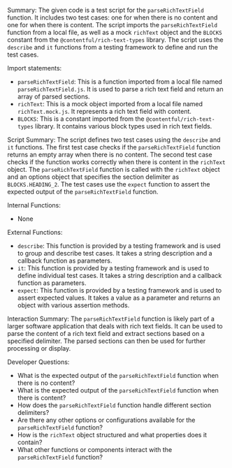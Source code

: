 Summary:
The given code is a test script for the `parseRichTextField` function. It includes two test cases: one for when there is no content and one for when there is content. The script imports the `parseRichTextField` function from a local file, as well as a mock `richText` object and the `BLOCKS` constant from the `@contentful/rich-text-types` library. The script uses the `describe` and `it` functions from a testing framework to define and run the test cases.

Import statements:
- `parseRichTextField`: This is a function imported from a local file named `parseRichTextField.js`. It is used to parse a rich text field and return an array of parsed sections.
- `richText`: This is a mock object imported from a local file named `richText.mock.js`. It represents a rich text field with content.
- `BLOCKS`: This is a constant imported from the `@contentful/rich-text-types` library. It contains various block types used in rich text fields.

Script Summary:
The script defines two test cases using the `describe` and `it` functions. The first test case checks if the `parseRichTextField` function returns an empty array when there is no content. The second test case checks if the function works correctly when there is content in the `richText` object. The `parseRichTextField` function is called with the `richText` object and an options object that specifies the section delimiter as `BLOCKS.HEADING_2`. The test cases use the `expect` function to assert the expected output of the `parseRichTextField` function.

Internal Functions:
- None

External Functions:
- `describe`: This function is provided by a testing framework and is used to group and describe test cases. It takes a string description and a callback function as parameters.
- `it`: This function is provided by a testing framework and is used to define individual test cases. It takes a string description and a callback function as parameters.
- `expect`: This function is provided by a testing framework and is used to assert expected values. It takes a value as a parameter and returns an object with various assertion methods.

Interaction Summary:
The `parseRichTextField` function is likely part of a larger software application that deals with rich text fields. It can be used to parse the content of a rich text field and extract sections based on a specified delimiter. The parsed sections can then be used for further processing or display.

Developer Questions:
- What is the expected output of the `parseRichTextField` function when there is no content?
- What is the expected output of the `parseRichTextField` function when there is content?
- How does the `parseRichTextField` function handle different section delimiters?
- Are there any other options or configurations available for the `parseRichTextField` function?
- How is the `richText` object structured and what properties does it contain?
- What other functions or components interact with the `parseRichTextField` function?